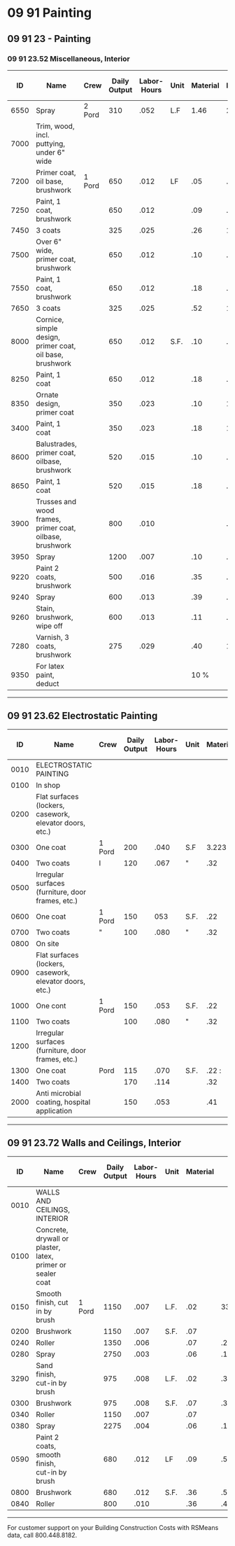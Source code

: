 # 09 91 Painting

## 09 91 23 - Painting

### 09 91 23.52 Miscellaneous, Interior

| ID   | Name                                                                 | Crew   | Daily Output | Labor-Hours | Unit | Material | Labor | Equipment | Total | Total Incl O&P |
|------|----------------------------------------------------------------------|--------|-------------|-------------|------|----------|-------|-----------|-------|----------------|
| 6550 | Spray                                                                | 2 Pord | 310         | .052        | L.F  | 1.46     | 2.47  |           | 3.93  | 5.25           |
| 7000 | Trim, wood, incl. puttying, under 6" wide                            |        |             |             |      |          |       |           |       |                |
| 7200 | Primer coat, oil base, brushwork                                     | 1 Pord | 650         | .012        | LF   | .05      | .59   |           | .64   | .92            |
| 7250 | Paint, 1 coat, brushwork                                             |        | 650         | .012        |      | .09      | .59   |           | .68   | .97            |
| 7450 | 3 coats                                                              |        | 325         | .025        |      | .26      | 1.18  |           | 1.44  | 2.02           |
| 7500 | Over 6" wide, primer coat, brushwork                                 |        | 650         | .012        |      | .10      | .59   |           | .69   | .98            |
| 7550 | Paint, 1 coat, brushwork                                             |        | 650         | .012        |      | .18      | .59   |           | .77   | 1.07           |
| 7650 | 3 coats                                                              |        | 325         | .025        |      | .52      | 1.18  |           | 1.70  | 2.31           |
| 8000 | Cornice, simple design, primer coat, oil base, brushwork             |        | 650         | .012        | S.F. | .10      | .59   |           | .69   | .98            |
| 8250 | Paint, 1 coat                                                        |        | 650         | .012        |      | .18      | .59   | .17        | .17   | 1.07           |
| 8350 | Ornate design, primer coat                                           |        | 350         | .023        |      | .10      | 1.09  |           | 1.1a  | 1.73           |
| 3400 | Paint, 1 coat                                                        |        | 350         | .023        |      | .18      | 1.09  |           | 1.27  | 1.82           |
| 8600 | Balustrades, primer coat, oilbase, brushwork                         |        | 520         | .015        |      | .10      | .74   |           | .84   | 1.20           |
| 8650 | Paint, 1 coat                                                        |        | 520         | .015        |      | .18      | .74   |           | .92   | 1.29           |
| 3900 | Trusses and wood frames, primer coat, oilbase, brushwork             |        | 800         | .010        |      |          | .48   |           | .58   | .82            |
| 3950 | Spray                                                                |        | 1200        | .007        |      | .10      | .32   |           | .42   | .58            |
| 9220 | Paint 2 coats, brushwork                                             |        | 500         | .016        |      | .35      | .76   |           | 1.11  | 1.51           |
| 9240 | Spray                                                                |        | 600         | .013        |      | .39      | .64   |           | 1.03  | 1.36           |
| 9260 | Stain, brushwork, wipe off                                           |        | 600         | .013        |      | .11      | .64   |           | .75   | 1.07           |
| 7280 | Varnish, 3 coats, brushwork                                          |        | 275         | .029        |      | .40      | 1.39  |           | 1.79  | 2.51           |
| 9350 | For latex paint, deduct                                              |        |             |             |      | 10 %     |       |           |       |                |

---

## 09 91 23.62 Electrostatic Painting

| ID   | Name                                                                 | Crew   | Daily Output | Labor-Hours | Unit | Material | Labor | Equipment | Total | Total Incl O&P |
|------|----------------------------------------------------------------------|--------|-------------|-------------|------|----------|-------|-----------|-------|----------------|
| 0010 | ELECTROSTATIC PAINTING                                               |        |             |             |      |          |       |           |       |                |
| 0100 | In shop                                                              |        |             |             |      |          |       |           |       |                |
| 0200 | Flat surfaces (lockers, casework, elevator doors, etc.)              |        |             |             |      |          |       |           |       |                |
| 0300 | One coat                                                             | 1 Pord | 200         | .040        | S.F  | 3.223    | 1.91  |           | 2.13  | 3.08           |
| 0400 | Two coats                                                            | I      | 120         | .067        | "    | .32      | 3.19  |           | 3.51  | 5.10           |
| 0500 | Irregular surfaces (furniture, door frames, etc.)                    |        |             |             |      |          |       |           |       |                |
| 0600 | One coat                                                             | 1 Pord | 150         | 053         | S.F. | .22      | 2.55  |           | 2.77  | 4.03           |
| 0700 | Two coats                                                            | "      | 100         | .080        | "    | .32      | 3.82  |           | 4.14  | 6              |
| 0800 | On site                                                              |        |             |             |      |          |       |           |       |                |
| 0900 | Flat surfaces (lockers, casework, elevator doors, etc.)              |        |             |             |      |          |       |           |       |                |
| 1000 | One cont                                                             | 1 Pord | 150         | .053        | S.F. | .22      | 2.55  |           | 2.77  | 4.03           |
| 1100 | Two coats                                                            |        | 100         | .080        | "    | .32      | 3.82  |           | 4.14  | 6              |
| 1200 | Irregular surfaces (furniture, door frames, etc.)                    |        |             |             |      |          |       |           |       |                |
| 1300 | One coat                                                             | Pord   | 115         | .070        | S.F. | .22 :    | 3.33  |           | 3.55  | 5.20           |
| 1400 | Two coats                                                            |        | 170         | .114        |      | .32      | 5.45  |           | 5.77  | 8.45           |
| 2000 | Anti microbial coating, hospital application                         |        | 150         | .053        |      | .41      | 2.55  |           | 2.96  | 4.24           |

---

## 09 91 23.72 Walls and Ceilings, Interior

| ID   | Name                                                                 | Crew   | Daily Output | Labor-Hours | Unit | Material | Labor | Equipment | Total | Total Incl O&P |
|------|----------------------------------------------------------------------|--------|-------------|-------------|------|----------|-------|-----------|-------|----------------|
| 0010 | WALLS AND CEILINGS, INTERIOR                                         |        |             |             |      |          |       |           |       |                |
| 0100 | Concrete, drywall or plaster, latex, primer or sealer coat           |        |             |             |      |          |       |           |       |                |
| 0150 | Smooth finish, cut in by brush                                       | 1 Pord | 1150        | .007        | L.F. | .02      | 3321333155 |         | .35   | .51            |
| 0200 | Brushwork                                                            |        | 1150        | .007        | S.F. | .07      |       |           | .40   | .56            |
| 0240 | Roller                                                               |        | 1350        | .006        |      | .07      | .28   |           | 52422328 | .49         |
| 0280 | Spray                                                                |        | 2750        | .003        |      | .06      | .14   |           | .20   | .27            |
| 3290 | Sand finish, cut-in by brush                                         |        | 975         | .008        | L.F. | .02      | .39   |           | .41   | .60            |
| 0300 | Brushwork                                                            |        | 975         | .008        | S.F. | .07      | .39   |           | .46   | .65            |
| 0340 | Roller                                                               |        | 1150        | .007        |      | .07      |       |           | .40   | .56            |
| 0380 | Spray                                                                |        | 2275        | .004        |      | .06      | .17   |           |       | .31            |
| 0590 | Paint 2 coats, smooth finish, cut-in by brush                        |        | 680         | .012        | LF   | .09      | .56   |           | .65   | .93            |
| 0800 | Brushwork                                                            |        | 680         | .012        | S.F. | .36      | .56   |           | .92   | 1.23           |
| 0840 | Roller                                                               |        | 800         | .010        |      | .36      | .48   |           |       | 1.11           |

---

For customer support on your Building Construction Costs with RSMeans data, call 800.448.8182.